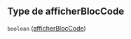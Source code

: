 ## Type de afficherBlocCode

`boolean` ([afficherBlocCode](frw-form-definitions-composant-affichage-properties-afficherbloccode.md))
